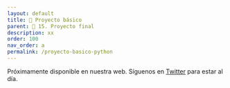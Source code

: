 ```yaml
---
layout: default
title: 📗 Proyecto básico
parent: 🍾 15. Proyecto final
description: xx
order: 100
nav_order: a
permalink: /proyecto-basico-python
---
```


Próximamente disponible en nuestra web. Síguenos en [Twitter](https://twitter.com/ellibrodepython) para estar al día.